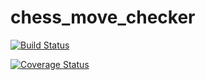 # chess_move_checker

[![Build Status](https://travis-ci.com/camerongraybill/chess_move_checker.svg?token=KQVqfuFSqbWY8XyRnMuT&branch=master)](https://travis-ci.com/camerongraybill/chess_move_checker)

[![Coverage Status](https://coveralls.io/repos/github/camerongraybill/chess_move_checker/badge.svg?t=YCIScn)](https://coveralls.io/github/camerongraybill/chess_move_checker)

